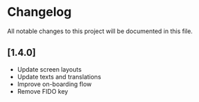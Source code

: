 # Changelog
All notable changes to this project will be documented in this file.

## [1.4.0]
- Update screen layouts
- Update texts and translations
- Improve on-boarding flow
- Remove FIDO key
